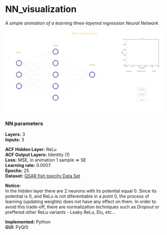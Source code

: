 # NN_visualization

*A simple animation of a learning three-layered regression Neural Network*

 
![NN_visualization](https://github.com/PavolGrofcik/NN_visualization/blob/main/NN_visualization_new.gif)

### NN parameters
**Layers:** 3  
**Inputs:** 3  

**ACF Hidden Layer:** ReLu  
**ACF Output Layers:** Identity (1)  
**Loss:** MSE, in animation 1 sample => SE   
**Learning rate:** 0.0007   
**Epochs:** 25  
**Dataset:** [QSAR fish toxicity Data Set](https://archive.ics.uci.edu/ml/datasets/QSAR+fish+toxicity)  

**Notice:**  
In the hidden layer there are 2 neurons with its potential equal 0. Since its potential is 0, and 
ReLu is not diferentiable in a point 0, the process of learning (updating weights) does not have
any effect on them. In order to avoid this trade-off, there are normalization techniques such as 
*Dropout* or preffered other ReLu variants - Leaky ReLu, Elu, etc... 
  
  

  
**Implemented:** Python  
**GUI:** PyQt5 
